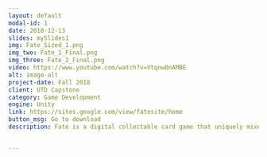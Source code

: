 ```yaml
---
layout: default
modal-id: 1
date: 2018-12-13
slides: mySlides1
img: Fate_Sized_1.png
img_two: Fate_1_Final.png
img_three: Fate_2_Final.png
video: https://www.youtube.com/watch?v=VtqnwOnAMBE
alt: image-alt
project-date: Fall 2018
client: UTD Capstone
category: Game Development
engine: Unity
link: https://sites.google.com/view/fatesite/home
button_msg: Go to download
description: Fate is a digital collectable card game that uniquely mixes multiple genres into one. It won the UTD Best Capstone 2018 Award. I spent a little less than two years designing Fate and I decided to create a full vertical slice of gameplay for my Arts and Technology capstone project. The prototype was made over the course of one semester, and I implemeneted every feature from the physical version of the game.


---
```


